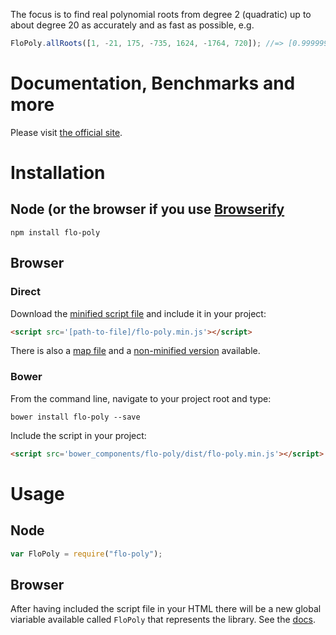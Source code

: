 The focus is to find real polynomial roots from degree 2 (quadratic) up to about degree 20 as
accurately and as fast as possible, e.g.  
```javascript
FloPoly.allRoots([1, -21, 175, -735, 1624, -1764, 720]); //=> [0.9999999999999997, 2.0000000000000013, 2.9999999999999316, 4.000000000000096, 5.000000000000012, 6.000000000000028]
```

# Documentation, Benchmarks and more
Please visit [the official site](http://mat-demo.appspot.com/#!/test-polynomials).

# Installation

## Node (or the browser if you use [Browserify](http://browserify.org) 

```cli
npm install flo-poly
```

## Browser

### Direct
Download the [minified script file](https://github.com/FlorisSteenkamp/FloPoly/blob/master/dist/flo-poly.min.js) and include it in your project:
```html 
<script src='[path-to-file]/flo-poly.min.js'></script>
```
There is also a [map file](https://github.com/FlorisSteenkamp/FloPoly/blob/master/dist/flo-poly.min.js.map) and a [non-minified version](https://github.com/FlorisSteenkamp/FloPoly/blob/master/dist/flo-poly.js) available.

### Bower

From the command line, navigate to your project root and type:
```cli
bower install flo-poly --save
```
Include the script in your project:
```html
<script src='bower_components/flo-poly/dist/flo-poly.min.js'></script>
```

# Usage

## Node
```javascript
var FloPoly = require("flo-poly");
```

## Browser

After having included the script file in your HTML there will be a new global viariable available called `FloPoly` that represents the library. See the [docs](http://mat-demo.appspot.com/#!/test-polynomials#docs).



